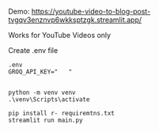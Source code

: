 Demo: https://youtube-video-to-blog-post-tvgqv3enznvp6wkksptzgk.streamlit.app/

Works for YouTube Videos only

Create .env file
```
.env
GROQ_API_KEY="   "


python -m venv venv 
.\venv\Scripts\activate 

pip install r- requiremtns.txt 
streamlit run main.py
```






